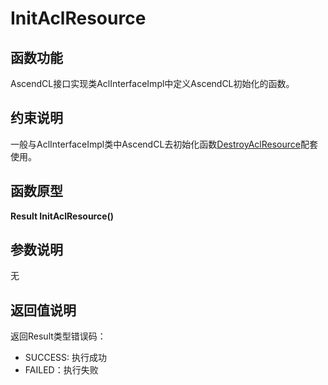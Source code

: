 # InitAclResource<a name="ZH-CN_TOPIC_0000001589784297"></a>

## 函数功能<a name="section15868409121"></a>

AscendCL接口实现类AclInterfaceImpl中定义AscendCL初始化的函数。

## 约束说明<a name="section1771773225914"></a>

一般与AclInterfaceImpl类中AscendCL去初始化函数[DestroyAclResource](DestroyAclResource.md)配套使用。

## 函数原型<a name="section16481811131215"></a>

**Result InitAclResource\(\)**

## 参数说明<a name="section2779823101219"></a>

无

## 返回值说明<a name="section7624143271217"></a>

返回Result类型错误码：

-   SUCCESS: 执行成功
-   FAILED：执行失败

